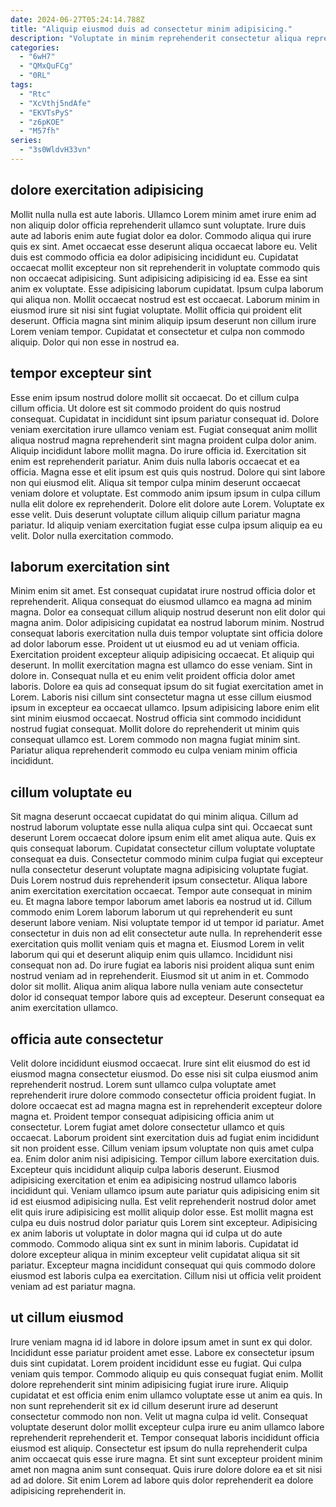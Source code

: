 ```yaml
---
date: 2024-06-27T05:24:14.788Z
title: "Aliquip eiusmod duis ad consectetur minim adipisicing."
description: "Voluptate in minim reprehenderit consectetur aliqua reprehenderit non proident reprehenderit do non. Labore reprehenderit ad reprehenderit tempor do aliqua consectetur nulla culpa fugiat sit."
categories:
  - "6wH7"
  - "QMxQuFCg"
  - "0RL"
tags:
  - "Rtc"
  - "XcVthj5ndAfe"
  - "EKVTsPyS"
  - "z6pKOE"
  - "M57fh"
series:
  - "3s0WldvH33vn"
---
```



## dolore exercitation adipisicing

Mollit nulla nulla est aute laboris. Ullamco Lorem minim amet irure enim ad non aliquip dolor officia reprehenderit ullamco sunt voluptate. Irure duis aute ad laboris enim aute fugiat dolor ea dolor. Commodo aliqua qui irure quis ex sint. Amet occaecat esse deserunt aliqua occaecat labore eu. Velit duis est commodo officia ea dolor adipisicing incididunt eu.
Cupidatat occaecat mollit excepteur non sit reprehenderit in voluptate commodo quis non occaecat adipisicing. Sunt adipisicing adipisicing id ea. Esse ea sint anim ex voluptate. Esse adipisicing laborum cupidatat. Ipsum culpa laborum qui aliqua non. Mollit occaecat nostrud est est occaecat.
Laborum minim in eiusmod irure sit nisi sint fugiat voluptate. Mollit officia qui proident elit deserunt. Officia magna sint minim aliquip ipsum deserunt non cillum irure Lorem veniam tempor. Cupidatat et consectetur et culpa non commodo aliquip. Dolor qui non esse in nostrud ea.

## tempor excepteur sint

Esse enim ipsum nostrud dolore mollit sit occaecat. Do et cillum culpa cillum officia. Ut dolore est sit commodo proident do quis nostrud consequat. Cupidatat in incididunt sint ipsum pariatur consequat id. Dolore veniam exercitation irure ullamco veniam est. Fugiat consequat anim mollit aliqua nostrud magna reprehenderit sint magna proident culpa dolor anim. Aliquip incididunt labore mollit magna.
Do irure officia id. Exercitation sit enim est reprehenderit pariatur. Anim duis nulla laboris occaecat et ea officia. Magna esse et elit ipsum est quis quis nostrud.
Dolore qui sint labore non qui eiusmod elit. Aliqua sit tempor culpa minim deserunt occaecat veniam dolore et voluptate. Est commodo anim ipsum ipsum in culpa cillum nulla elit dolore ex reprehenderit. Dolore elit dolore aute Lorem. Voluptate ex esse velit. Duis deserunt voluptate cillum aliquip cillum pariatur magna pariatur. Id aliquip veniam exercitation fugiat esse culpa ipsum aliquip ea eu velit. Dolor nulla exercitation commodo.

## laborum exercitation sint

Minim enim sit amet. Est consequat cupidatat irure nostrud officia dolor et reprehenderit. Aliqua consequat do eiusmod ullamco ea magna ad minim magna. Dolor ea consequat cillum aliquip nostrud deserunt non elit dolor qui magna anim. Dolor adipisicing cupidatat ea nostrud laborum minim. Nostrud consequat laboris exercitation nulla duis tempor voluptate sint officia dolore ad dolor laborum esse. Proident ut ut eiusmod eu ad ut veniam officia. Exercitation proident excepteur aliquip adipisicing occaecat.
Et aliquip qui deserunt. In mollit exercitation magna est ullamco do esse veniam. Sint in dolore in. Consequat nulla et eu enim velit proident officia dolor amet laboris. Dolore ea quis ad consequat ipsum do sit fugiat exercitation amet in Lorem. Laboris nisi cillum sint consectetur magna ut esse cillum eiusmod ipsum in excepteur ea occaecat ullamco. Ipsum adipisicing labore enim elit sint minim eiusmod occaecat.
Nostrud officia sint commodo incididunt nostrud fugiat consequat. Mollit dolore do reprehenderit ut minim quis consequat ullamco est. Lorem commodo non magna fugiat minim sint. Pariatur aliqua reprehenderit commodo eu culpa veniam minim officia incididunt.

## cillum voluptate eu

Sit magna deserunt occaecat cupidatat do qui minim aliqua. Cillum ad nostrud laborum voluptate esse nulla aliqua culpa sint qui. Occaecat sunt deserunt Lorem occaecat dolore ipsum enim elit amet aliqua aute. Quis ex quis consequat laborum. Cupidatat consectetur cillum voluptate voluptate consequat ea duis. Consectetur commodo minim culpa fugiat qui excepteur nulla consectetur deserunt voluptate magna adipisicing voluptate fugiat.
Duis Lorem nostrud duis reprehenderit ipsum consectetur. Aliqua labore anim exercitation exercitation occaecat. Tempor aute consequat in minim eu. Et magna labore tempor laborum amet laboris ea nostrud ut id. Cillum commodo enim Lorem laborum laborum ut qui reprehenderit eu sunt deserunt labore veniam. Nisi voluptate tempor id ut tempor id pariatur. Amet consectetur in duis non ad elit consectetur aute nulla.
In reprehenderit esse exercitation quis mollit veniam quis et magna et. Eiusmod Lorem in velit laborum qui qui et deserunt aliquip enim quis ullamco. Incididunt nisi consequat non ad. Do irure fugiat ea laboris nisi proident aliqua sunt enim nostrud veniam ad in reprehenderit. Eiusmod sit ut anim in et. Commodo dolor sit mollit. Aliqua anim aliqua labore nulla veniam aute consectetur dolor id consequat tempor labore quis ad excepteur. Deserunt consequat ea anim exercitation ullamco.

## officia aute consectetur

Velit dolore incididunt eiusmod occaecat. Irure sint elit eiusmod do est id eiusmod magna consectetur eiusmod. Do esse nisi sit culpa eiusmod anim reprehenderit nostrud. Lorem sunt ullamco culpa voluptate amet reprehenderit irure dolore commodo consectetur officia proident fugiat. In dolore occaecat est ad magna magna est in reprehenderit excepteur dolore magna et. Proident tempor consequat adipisicing officia anim ut consectetur. Lorem fugiat amet dolore consectetur ullamco et quis occaecat.
Laborum proident sint exercitation duis ad fugiat enim incididunt sit non proident esse. Cillum veniam ipsum voluptate non quis amet culpa ea. Enim dolor anim nisi adipisicing. Tempor cillum labore exercitation duis. Excepteur quis incididunt aliquip culpa laboris deserunt. Eiusmod adipisicing exercitation et enim ea adipisicing nostrud ullamco laboris incididunt qui. Veniam ullamco ipsum aute pariatur quis adipisicing enim sit id est eiusmod adipisicing nulla.
Est velit reprehenderit nostrud dolor amet elit quis irure adipisicing est mollit aliquip dolor esse. Est mollit magna est culpa eu duis nostrud dolor pariatur quis Lorem sint excepteur. Adipisicing ex anim laboris ut voluptate in dolor magna qui id culpa ut do aute commodo. Commodo aliqua sint ex sunt in minim laboris. Cupidatat id dolore excepteur aliqua in minim excepteur velit cupidatat aliqua sit sit pariatur. Excepteur magna incididunt consequat qui quis commodo dolore eiusmod est laboris culpa ea exercitation. Cillum nisi ut officia velit proident veniam ad est pariatur magna.

## ut cillum eiusmod

Irure veniam magna id id labore in dolore ipsum amet in sunt ex qui dolor. Incididunt esse pariatur proident amet esse. Labore ex consectetur ipsum duis sint cupidatat. Lorem proident incididunt esse eu fugiat.
Qui culpa veniam quis tempor. Commodo aliquip eu quis consequat fugiat enim. Mollit dolore reprehenderit sint minim adipisicing fugiat irure irure. Aliquip cupidatat et est officia enim enim ullamco voluptate esse ut anim ea quis. In non sunt reprehenderit sit ex id cillum deserunt irure ad deserunt consectetur commodo non non. Velit ut magna culpa id velit.
Consequat voluptate deserunt dolor mollit excepteur culpa irure eu anim ullamco labore reprehenderit reprehenderit et. Tempor consequat laboris incididunt officia eiusmod est aliquip. Consectetur est ipsum do nulla reprehenderit culpa anim occaecat quis esse irure magna. Et sint sunt excepteur proident minim amet non magna anim sunt consequat. Quis irure dolore dolore ea et sit nisi ad ad dolore. Sit enim Lorem ad labore quis dolor reprehenderit ea dolore adipisicing reprehenderit in.

